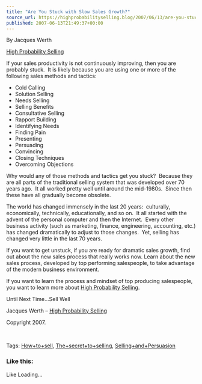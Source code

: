 ```yaml
---
title: "Are You Stuck with Slow Sales Growth?"
source_url: https://highprobabilityselling.blog/2007/06/13/are-you-stuck-with-slow-sales-growth
published: 2007-06-13T21:49:37+00:00
---
```

By Jacques Werth  

[High Probability Selling](http://highprobsell.com/html/prospecting_training.html)



If your sales productivity is not continuously improving, then you are probably stuck.  It is likely because you are using one or more of the following sales methods and tactics: 


* Cold Calling
* Solution Selling
* Needs Selling
* Selling Benefits
* Consultative Selling
* Rapport Building
* Identifying Needs
* Finding Pain
* Presenting
* Persuading
* Convincing
* Closing Techniques
* Overcoming Objections


Why would any of those methods and tactics get you stuck?  Because they are all parts of the traditional selling system that was developed over 70 years ago.  It all worked pretty well until around the mid\-1980s.  Since then these have all gradually become obsolete.  


The world has changed immensely in the last 20 years:  culturally, economically, technically, educationally, and so on.  It all started with the advent of the personal computer and then the Internet.  Every other business activity (such as marketing, finance, engineering, accounting, etc.) has changed dramatically to adjust to those changes.  Yet, selling has changed very little in the last 70 years.   


If you want to get unstuck, if you are ready for dramatic sales growth, find out about the new sales process that really works now. Learn about the new sales process, developed by top performing salespeople, to take advantage of the modern business environment.  



If you want to learn the process and mindset of top producing salespeople, you want to learn more about [High Probability Selling](http://highprobsell.com/html/prospecting_training.html).


Until Next Time…Sell Well


Jacques Werth – [High Probability Selling](http://highprobsell.com/html/prospecting_training.html) 


Copyright 2007\.


 


Tags: [How\+to\+sell](http://technorati.com/tag/How+to+sell), [The\+secret\+to\+selling](http://technorati.com/tag/The+secret+to+selling), [Selling\+and\+Persuasion](http://technorati.com/tag/Selling+and+Persausion)



### Like this:

Like Loading...
